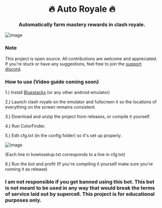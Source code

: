 <h1 align="center">🔥 Auto Royale 🔥</h1>
<h3 align="center">Automatically farm mastery rewards in clash royale.</h3> 

![image](https://user-images.githubusercontent.com/67329371/166226597-b2dfaaea-f59e-42b5-a562-28f4419ed152.png)

### Note
This project is open source. All contributions are welcome and appreciated. If you're stuck or have any suggestions, feel free to join the [support discord](https://discord.gg/AYjvBSNrrn).

### How to use (Video guide coming soon)
1.) Install [Bluestacks](https://www.bluestacks.com/) (or any other android emulator)

2.) Launch clash royale on the emulator and fullscreen it so the locations of everything on the screen remains consistent.

3.) Download and unzip the project from releases, or compile it yourself.

4.) Run ColorFinder.

5.) Edit cfg.txt (in the config folder) so it's set up properly.

![image](https://user-images.githubusercontent.com/67329371/166225648-8415d7d4-072f-4093-80cd-847238d84962.png)

(Each line in howtosetup.txt corresponds to a line in cfg.txt)

6.) Run the bot and profit (If you're compiling it yourself make sure you're running it as release)

### I am not responsible if you get banned using this bot. This bot is not meant to be used in any way that would break the terms of service laid out by supercell. This project is for educational purposes only.
